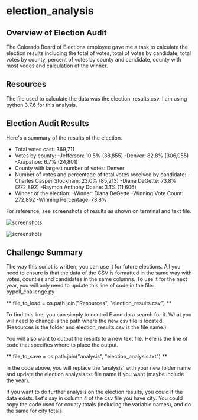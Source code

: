 # election_analysis

## Overview of Election Audit
The Colorado Board of Elections employee gave me a task to calculate the election results including the total of votes, total of votes by candidate, total votes by county, percent of votes by county and candidate, county with most vodes and calculation of the winner.

## Resources
The file used to calculate the data was the election_results.csv.
I am using python 3.7.6 for this analysis.

## Election Audit Results
Here's a summary of the results of the election.
- Total votes cast: 369,711
- Votes by county:
  -Jefferson: 10.5% (38,855)
  -Denver: 82.8% (306,055)
  -Arapahoe: 6.7% (24,801)
- County with largest number of votes: Denver
- Number of votes and percentage of total votes received by candidate:
  -Charles Casper Stockham: 23.0% (85,213)
  -Diana DeGette: 73.8% (272,892)
  -Raymon Anthony Doane: 3.1% (11,606)
- Winner of the election: 
  -Winner: Diana DeGette
  -Winning Vote Count: 272,892
  -Winning Percentage: 73.8%

For reference, see screenshots of results as shown on terminal and text file.

![screenshots](https://user-images.githubusercontent.com/72076683/96385697-2d060f00-115b-11eb-8902-2740ff27a901.png)

![screenshots](https://user-images.githubusercontent.com/72076683/96385712-41e2a280-115b-11eb-8b77-768314a47cdc.png)

## Challenge Summary
The way this script is written, you can use it for future elections. All you need to ensure is that the data of the CSV is formatted in the same way with votes, counties and candidates in the same columns. To use it for the next year, you will only need to update this line of code in the file: pypoll_challenge.py

** file_to_load = os.path.join("Resources", "election_results.csv") **

To find this line, you can simply to control F and do a search for it. What you will need to change is the path where the new csv file is located. (Resources is the folder and election_results.csv is the file name.)

You will also want to output the results to a new text file. Here is the line of code that specifies where to place the output.

** file_to_save = os.path.join("analysis", "election_analysis.txt") **

In the code above, you will replace the 'analysis' with your new folder name and update the election analysis.txt file name if you want (maybe include the year).

If you want to do further analysis on the election results, you could if the data exists. Let's say in column 4 of the csv file you have city. You could copy the code used for county totals (including the variable names), and do the same for city totals. 
